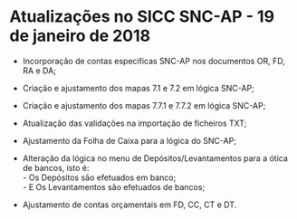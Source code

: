 # Atualizações no SICC SNC-AP - 19 de janeiro de 2018

- Incorporação de contas especificas SNC-AP nos documentos OR, FD, RA e DA;

- Criação e ajustamento dos mapas 7.1 e 7.2 em lógica SNC-AP;

- Criação e ajustamento dos mapas 7.7.1 e 7.7.2 em lógica SNC-AP;

- Atualização das validações na importação de ficheiros TXT;

- Ajustamento da Folha de Caixa para a lógica do SNC-AP;

- Alteração da lógica no menu de Depósitos/Levantamentos para a ótica de bancos, isto é:
  </br>- Os Depósitos são efetuados em banco;
  </br>- E Os Levantamentos são efetuados de bancos;

- Ajustamento de contas orçamentais em FD, CC, CT e DT.
